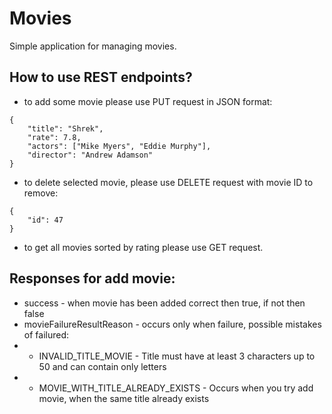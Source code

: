 # Movies

Simple application for managing movies.

## How to use REST endpoints?

* to add some movie please use PUT request in JSON format:

```
{
	"title": "Shrek",
	"rate": 7.8,
	"actors": ["Mike Myers", "Eddie Murphy"],
	"director": "Andrew Adamson"
}
```

* to delete selected movie, please use DELETE request with movie ID to remove:
```
{
	"id": 47
}
```

* to get all movies sorted by rating please use GET request.
  
## Responses for add movie:
  * success - when movie has been added correct then true, if not then false
  * movieFailureResultReason - occurs only when failure, possible mistakes of failured:
  * * INVALID_TITLE_MOVIE - Title must have at least 3 characters up to 50 and can contain only letters
  * * MOVIE_WITH_TITLE_ALREADY_EXISTS - Occurs when you try add movie, when the same title already exists
  
